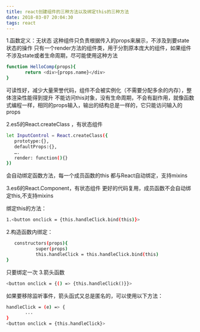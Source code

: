 ```yaml
---
title: react创建组件的三种方法以及绑定this的三种方法
date: 2018-03-07 20:04:30
tags: react
---
```

1.函数定义：无状态
    这种组件只负责根据传入的props来展示，不涉及到要state状态的操作
 只有一个render方法的组件类，用于分割原本庞大的组件，如果组件不涉及state或者生命周期，尽可能使用这种方法
 ```bash
function HelloComp(props){
        return <div>{props.name}</div>
}
```
可读性好，减少大量荣誉代码，组件不会被实例化（不需要分配多余的内存），整体渲染性能得到提升
不能访问this对象，没有生命周期，不会有副作用，就像函数式编程一样，相同的props输入，输出的结构总是一样的，它只能访问输入的props


2.es5的React.createClass ，有状态组件
 ```bash
let InputControl = React.createClass({
    prototype:{},
    defaultProps:{},
    ….
    render: function(){}
})
```
会自动绑定函数方法，每一个成员函数的this 都与React自动绑定，支持mixins

3.es6的React.Component，有状态组件
更好的代码复用，成员函数不会自动绑定this,不支持mixins

绑定this的方法：
 ```bash
1.<button onclick = {this.handleClick.bind(this)}>
```
2.构造函数内绑定：
 ```bash
    constructors(props){
            super(props)
            this.handleClick = this.handleClick.bind(this)
} 
```
只要绑定一次
3.箭头函数
 ```bash
<button onclick = {() => {this.handleClick()}}>
```
如果要移除监听事件，箭头函式又总是匿名的，可以使用以下方法：
 ```bash
handleClick = (e) => {
        ...
}
<button onclick = {this.handleClick}>
```











